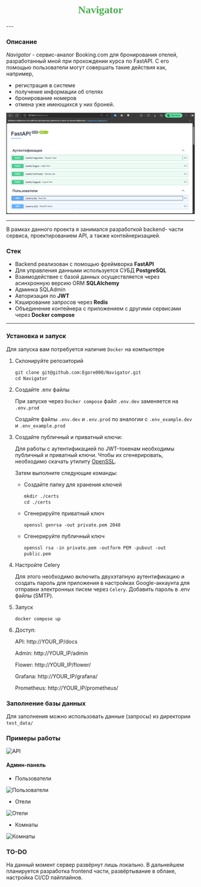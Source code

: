 <h1 align="center" style="color: #4CAF50; font-family: 'Segoe Script'">Navigator</h1>
---

### Описание
*Navigator* - сервис-аналог Booking.com для бронирования отелей, 
разработанный мной при прохождении курса по FastAPI. С его помощью
пользователи могут совершать такие действия как, например,
* регистрация в системе
* получение информации об отелях
* бронирование номеров
* отмена уже имеющихся у них броней.

<img src="docs/img/API.png" alt="API">

---
В рамках данного проекта я занимался разработкой backend-
части сервиса, проектированием API, а также контейнеризацией.

### Стек
* Backend реализован с помощью фреймворка **FastAPI**
* Для управления данными используется СУБД **PostgreSQL**
* Взаимодействие с базой данных осуществляется через асинхронную
версию ORM **SQLAlchemy**
* Админка SQLAdmin
* Авторизация по **JWT** 
* Кэширование запросов через **Redis**
* Объединение контейнера с приложением с другими сервисами через 
**Docker compose**
---

### Установка и запуск

Для запуска вам потребуется наличие `Docker` на компьютере

1. Склонируйте репозиторий
    ```shell
    git clone git@github.com:Egore000/Navigator.git
    cd Navigator
    ```
   
2. Создайте .env файлы

    При запуске через `Docker compose` файл `.env.dev` заменяется на
`.env.prod`

    Создайте файлы `.env.dev` и `.env.prod` по аналогии с 
`.env_example.dev` и `.env_example.prod`


3. Создайте публичный и приватный ключи:

    Для работы с аутентификацией по JWT-токенам необходимы публичный
и приватный ключи. Чтобы их сгенерировать, необходимо скачать утилиту
<a href="https://openssl-library.org/source/index.html">OpenSSL</a>.

    Затем выполните следующие команды:
   
   * Создайте папку для хранения ключей
        ```shell
        mkdir ./certs
        cd ./certs
        ```
   * Сгенерируйте приватный ключ
        ```shell
        openssl genrsa -out private.pem 2048
        ```
   * Сгенерируйте публичный ключ
        ```shell
        openssl rsa -in private.pem -outform PEM -pubout -out public.pem
        ```

4. Настройте Celery
    
   Для этого необходимо включить двухэтапную аутентификацию
и создать пароль для приложения в настройках Google-аккаунта 
для отправки электронных писем через `Celery`. Добавить пароль 
в .env файлы (SMTP).


5. Запуск

    ```shell
   docker compose up
   ```

6. Доступ:

    API: http://YOUR_IP/docs
    
    Admin: http://YOUR_IP/admin
   
    Flower: http://YOUR_IP/flower/

    Grafana: http://YOUR_IP/grafana/

    Prometheus: http://YOUR_IP/prometheus/

### Заполнение базы данных

Для заполнения можно использовать данные (запросы) из
директории `test_data/`

### Примеры работы

<img src="docs/img/API_hotels.png" alt="API">

#### Админ-панель

* Пользователи
<img src="docs/img/admin1.png" alt="Пользователи">

* Отели
<img src="docs/img/admin2.png" alt="Отели">

* Комнаты
<img src="docs/img/admin3.png" alt="Комнаты">

### TO-DO

На данный момент сервер развёрнут лишь локально. В дальнейшем
планируется разработка frontend части, развёртывание в облаке,
настройка CI/CD пайплайнов. 



